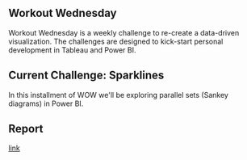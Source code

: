 ## Workout Wednesday
Workout Wednesday is a weekly challenge to re-create a data-driven visualization. The challenges are designed to kick-start personal development in Tableau and Power BI.

## Current Challenge: Sparklines
In this installment of WOW we'll be exploring parallel sets (Sankey diagrams) in Power BI.

## Report
[link](https://app.powerbi.com/view?r=eyJrIjoiOWM5MjQ3YjAtZGM2My00ZjcyLThlNTktMGU5ZmZkYzFmYWQ4IiwidCI6IjEwMmY4MzcyLTBlMWUtNDFhMy04ZWU4LTZhOTQ5NzAyZjcxNCJ9)